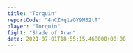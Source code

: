 ```yaml
---
title: "Torquin"
reportCode: "4nCZHq1zGY9M32tT"
player: "Torquin"
fight: "Shade of Aran"
date: 2021-07-01T18:55:15.468000+00:00
---
```

